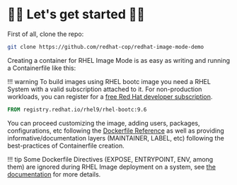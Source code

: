 # 🎯🎯 Let's get started 🎯🎯

First of all, clone the repo:

```bash
git clone https://github.com/redhat-cop/redhat-image-mode-demo
```

Creating a container for RHEL Image Mode is as easy as writing and running a Containerfile like this:

!!! warning
    To build images using RHEL bootc image you need a RHEL System with a valid subscription attached to it. For non-production workloads, you can register for a [free Red Hat developer subscription](https://developers.redhat.com/register).


```dockerfile
FROM registry.redhat.io/rhel9/rhel-bootc:9.6
```

You can proceed customizing the image, adding users, packages, configurations, etc following the [Dockerfile Reference](https://docs.docker.com/reference/dockerfile/) as well as providing informative/documentation layers (MAINTAINER, LABEL, etc) following the best-practices of Containerfile creation.

!!! tip
    Some Dockerfile Directives (EXPOSE, ENTRYPOINT, ENV, among them) are ignored during RHEL Image deployment on a system, see [the documentation](https://docs.redhat.com/en/documentation/red_hat_enterprise_linux/9/html/using_image_mode_for_rhel_to_build_deploy_and_manage_operating_systems/building-and-testing-the-rhel-bootable-container-images_using-image-mode-for-rhel-to-build-deploy-and-manage-operating-systems#building-and-testing-the-rhel-bootable-container-images_using-image-mode-for-rhel-to-build-deploy-and-manage-operating-systems) for more details.
